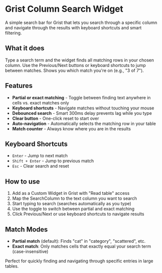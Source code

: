 # Grist Column Search Widget

A simple search bar for Grist that lets you search through a specific column and navigate through the results with keyboard shortcuts and smart filtering.

## What it does

Type a search term and the widget finds all matching rows in your chosen column. Use the Previous/Next buttons or keyboard shortcuts to jump between matches. Shows you which match you're on (e.g., "3 of 7").

## Features

- **Partial or exact matching** - Toggle between finding text anywhere in cells vs. exact matches only
- **Keyboard shortcuts** - Navigate matches without touching your mouse
- **Debounced search** - Smart 300ms delay prevents lag while you type
- **Clear button** - One-click reset to start over
- **Auto-navigation** - Automatically selects the matching row in your table
- **Match counter** - Always know where you are in the results

## Keyboard Shortcuts

- `Enter` - Jump to next match
- `Shift + Enter` - Jump to previous match
- `Esc` - Clear search and reset

## How to use

1. Add as a Custom Widget in Grist with "Read table" access
2. Map the SearchColumn to the text column you want to search
3. Start typing to search (searches automatically as you type)
4. Use the toggle to switch between partial and exact matching
5. Click Previous/Next or use keyboard shortcuts to navigate results

## Match Modes

- **Partial match** (default): Finds "cat" in "category", "scattered", etc.
- **Exact match**: Only matches cells that exactly equal your search term (case-insensitive)

Perfect for quickly finding and navigating through specific entries in large tables.
